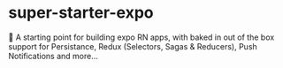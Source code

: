 # super-starter-expo
🚀 A starting point for building expo RN apps, with baked in out of the box support for Persistance, Redux (Selectors, Sagas &amp; Reducers), Push Notifications and more...
